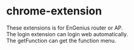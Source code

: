 # chrome-extension
These extensions is for EnGenius router or AP.<br>
The login extension can login web automatically.<br>
The getFunction can get the function menu.
